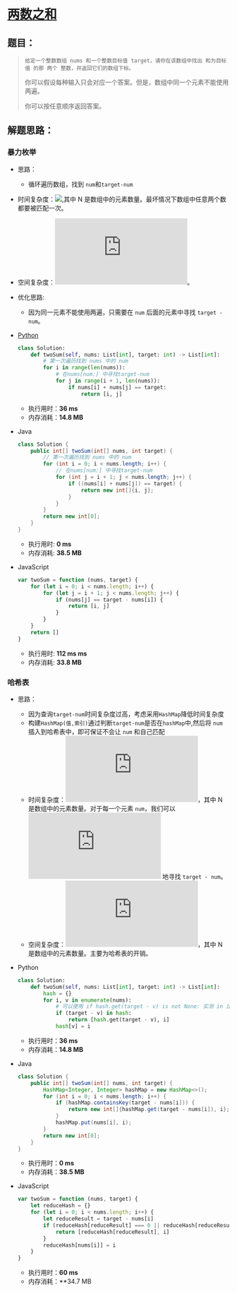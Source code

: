 # [两数之和](https://leetcode-cn.com/problems/two-sum)

## 题目：

>     给定一个整数数组 nums 和一个整数目标值 target，请你在该数组中找出 和为目标值 的那 两个 整数，并返回它们的数组下标。
>
> 你可以假设每种输入只会对应一个答案。但是，数组中同一个元素不能使用两遍。
>
> 你可以按任意顺序返回答案。

## 解题思路：

### 暴力枚举

-   思路：

    -   循环遍历数组，找到 `num`和`target-num`

-   时间复杂度：![](http://latex.codecogs.com/svg.latex?O(N^2)),其中 N 是数组中的元素数量。最坏情况下数组中任意两个数都要被匹配一次。

-   空间复杂度：![](http://latex.codecogs.com/svg.latex?O(1))。

-   优化思路:

    -   因为同一元素不能使用两遍，只需要在 `num` 后面的元素中寻找 `target - num`。

-   [Python](../Python/001-twoSum/SolutionByEnum.py)

    ```python
    class Solution:
        def twoSum(self, nums: List[int], target: int) -> List[int]:
            # 第一次遍历找到 nums 中的 num
            for i in range(len(nums)):
                # 在nums[num:] 中寻找target-num
                for j in range(i + 1, len(nums)):
                    if nums[i] + nums[j] == target:
                        return [i, j]
    ```

    -   执行用时：**36 ms**
    -   内存消耗：**14.8 MB**

-   Java

    ```java
    class Solution {
        public int[] twoSum(int[] nums, int target) {
            // 第一次遍历找到 nums 中的 num
            for (int i = 0; i < nums.length; i++) {
                // 在nums[num:] 中寻找target-num
                for (int j = i + 1; j < nums.length; j++) {
                    if ((nums[i] + nums[j]) == target) {
                        return new int[]{i, j};
                    }
                }
            }
            return new int[0];
        }
    }
    ```

    -   执行用时: **0 ms**
    -   内存消耗: **38.5 MB**

-   JavaScript

    ```javascript
    var twoSum = function (nums, target) {
    	for (let i = 0; i < nums.length; i++) {
    		for (let j = i + 1; j < nums.length; j++) {
    			if (nums[j] == target - nums[i]) {
    				return [i, j]
    			}
    		}
    	}
    	return []
    }
    ```

    -   执行用时: **112 ms ms**
    -   内存消耗: **33.8 MB**

### 哈希表

-   思路：

    -   因为查询`target-num`时间复杂度过高，考虑采用`HashMap`降低时间复杂度
    -   构建`HashMap(值,索引)`通过判断`target-num`是否在`hashMap`中,然后将 `num` 插入到哈希表中，即可保证不会让 `num` 和自己匹配
    -   时间复杂度：![](http://latex.codecogs.com/svg.latex?O(N))，其中 N 是数组中的元素数量。对于每一个元素 `num`，我们可以 ![](http://latex.codecogs.com/svg.latex?O(1)) 地寻找 `target - num`。
    -   空间复杂度：![](http://latex.codecogs.com/svg.latex?O(N))，其中 N 是数组中的元素数量。主要为哈希表的开销。

-   Python

    ```python
    class Solution:
        def twoSum(self, nums: List[int], target: int) -> List[int]:
            hash = {}
            for i, v in enumerate(nums):
                # 可以使用 if hash.get(target - v) is not None: 实测 in 比 get 快一点
                if (target - v) in hash:
                    return [hash.get(target - v), i]
                hash[v] = i
    ```

    -   执行用时：**36 ms**
    -   内存消耗：**14.8 MB**

-   Java

    ```java
    class Solution {
        public int[] twoSum(int[] nums, int target) {
            HashMap<Integer, Integer> hashMap = new HashMap<>();
            for (int i = 0; i < nums.length; i++) {
                if (hashMap.containsKey(target - nums[i])) {
                    return new int[]{hashMap.get(target - nums[i]), i};
                }
                hashMap.put(nums[i], i);
            }
            return new int[0];
        }
    }
    ```

    -   执行用时：**0 ms**
    -   内存消耗：**38.5 MB**

-   JavaScript

    ```javascript
    var twoSum = function (nums, target) {
    	let reduceHash = {}
    	for (let i = 0; i < nums.length; i++) {
    		let reduceResult = target - nums[i]
    		if (reduceHash[reduceResult] === 0 || reduceHash[reduceResult]) {
    			return [reduceHash[reduceResult], i]
    		}
    		reduceHash[nums[i]] = i
    	}
    }
    ```

    -   执行用时：**60 ms**
    -   内存消耗：**34.7 MB

[^]: [返回目录](../README.md)


